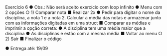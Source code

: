 Exercício 6
● Obs.: Não será aceito exercício com loop infinito
● Menu com 2 opções
○ 1) Comparar nota
■ Realizar 2x
● Pedir para digitar o nome da disciplina, a nota 1 e a nota 2.
Calcular a média das notas e armazenar junto com as
informações digitadas em uma struct
■ Comparar as médias e imprimir a opção correta:
● A disciplina <disciplina> tem uma média maior que a disciplina
<disciplina>
● As disciplinas <disciplina> e <disciplina> estão com a mesma
média
■ Voltar ao menu
○ 2) Sair
■ Finalizar o código

● Entrega até: 19/09